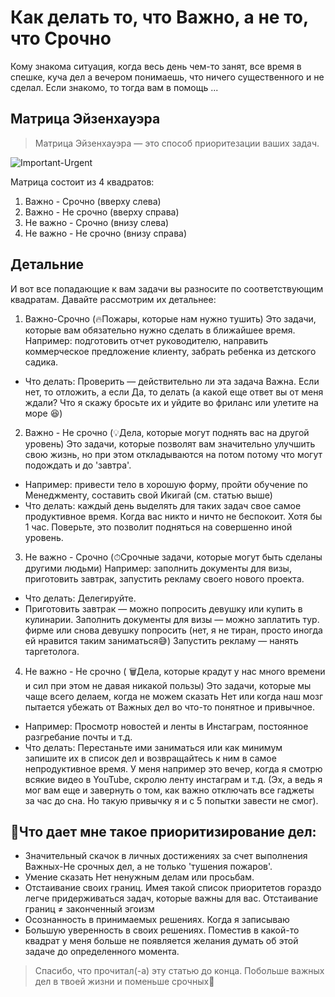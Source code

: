 # Как делать то, что Важно, а не то, что Срочно

Кому знакома ситуация, когда весь день чем-то занят, все время в спешке, куча дел а вечером понимаешь, что ничего существенного и не сделал. Если знакомо, то тогда вам в помощь ...

## Матрица Эйзенхауэра

> Матрица Эйзенхауэра — это способ приоритезации ваших задач. 

![Important-Urgent](https://github.com/PoltevAnton/PSS_BAT_REG/blob/master/PicsForMD/Important-Urgent.png)

Матрица состоит из 4 квадратов:
1. Важно - Срочно (вверху слева)
2. Важно - Не срочно (вверху справа)
3. Не важно - Срочно (внизу слева)
4. Не важно - Не срочно (внизу справа)

## Детальние
И вот все попадающие к вам задачи вы разносите по соответствующим квадратам. Давайте рассмотрим их детальнее:

1. Важно-Срочно (🔥Пожары, которые нам нужно тушить)
Это задачи, которые вам обязательно нужно сделать в ближайшее время. Например: подготовить отчет руководителю, направить коммерческое предложение клиенту, забрать ребенка из детского садика.
* Что делать: Проверить — действительно ли эта задача Важна. Если нет, то отложить, а если Да, то делать (а какой еще ответ вы от меня ждали? Что я скажу бросьте их и уйдите во фриланс или улетите на море 😆)

2. Важно - Не срочно (💡Дела, которые могут поднять вас на другой уровень)
Это задачи, которые позволят вам значительно улучшить свою жизнь, но при этом откладываются на потом потому что могут подождать и до 'завтра'. 
* Например: привести тело в хорошую форму, пройти обучение по Менеджменту, составить свой Икигай (см. статью выше)
* Что делать: каждый день выделять для таких задач свое самое продуктивное время. Когда вас никто и ничто не беспокоит. Хотя бы 1 час. Поверьте, это позволит подняться на совершенно иной уровень. 

3. Не важно - Срочно (⏱Срочные задачи, которые могут быть сделаны другими людьми)
Например: заполнить документы для визы, приготовить завтрак, запустить рекламу своего нового проекта.
* Что делать: Делегируйте.
* Приготовить завтрак — можно попросить девушку или купить в кулинарии. Заполнить документы для визы — можно заплатить тур. фирме или снова девушку попросить (нет, я не тиран, просто иногда ей нравится таким заниматься😅)
Запустить рекламу — нанять таргетолога.

4. Не важно - Не срочно ( 🗑Дела, которые крадут у нас много времени и сил при этом не давая никакой пользы)
Это задачи, которые мы чаще всего делаем, когда не можем сказать Нет или когда наш мозг пытается убежать от Важных дел во что-то понятное и привычное.
* Например: Просмотр новостей и ленты в Инстаграм, постоянное разгребание почты и т.д.
* Что делать: Перестаньте ими заниматься или как минимум запишите их в список дел и возвращайтесь к ним в самое непродуктивное время. У меня например это вечер, когда я смотрю всякие видео в YouTube, скролю ленту инстаграм и т.д. (Эх, а ведь я мог вам еще и завернуть о том, как важно отключать все гаджеты за час до сна. Но такую привычку я и с 5 попытки завести не смог).

## 🔎Что дает мне такое приоритизирование дел:
- Значительный скачок в личных достижениях за счет выполнения Важных-Не срочных дел, а не только 'тушения пожаров'.
- Умение сказать Нет ненужным делам или просьбам.
- Отстаивание своих границ. Имея такой список приоритетов гораздо легче придерживаться задач, которые важны для вас. Отстаивание границ ≠ законченный эгоизм
- Осознанность в принимаемых решениях. Когда я записываю
- Большую уверенность в своих решениях. Поместив в какой-то квадрат у меня больше не появляется желания думать об этой задаче до определенного момента. 

> Спасибо, что прочитал(-а) эту статью до конца. Побольше важных дел в твоей жизни и поменьше срочных🙌